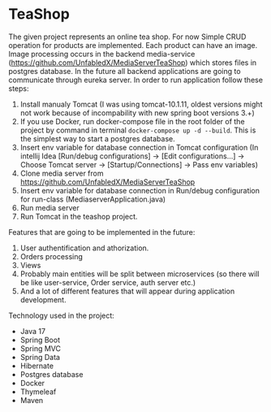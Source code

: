 # TeaShop
The given project represents an online tea shop. 
For now Simple CRUD operation for products are implemented. 
Each product can have an image. Image processing occurs in the backend media-service 
(https://github.com/UnfabledX/MediaServerTeaShop) which stores files in postgres database. 
In the future all backend applications are going to communicate through eureka server. 
In order to run application follow these steps:
1. Install manualy Tomcat (I was using tomcat-10.1.11, oldest versions might not work because of incompability with new spring boot versions 3.+)
2. If you use Docker, run docker-compose file in the root folder of the project by command in terminal `docker-compose up -d --build`. This is the simplest way to start a postgres database.
3. Insert env variable for database connection in Tomcat configuration (In intellij Idea [Run/debug configurations] -> [Edit configurations...] -> Choose Tomcat server -> [Startup/Connections] -> Pass env variables)
4. Clone media server from https://github.com/UnfabledX/MediaServerTeaShop
5. Insert env variable for database connection in Run/debug configuration for run-class (MediaserverApplication.java)
6. Run media server
7. Run Tomcat in the teashop project.

Features that are going to be implemented in the future:
1. User authentification and athorization.
2. Orders processing
3. Views
4. Probably main entities will be split between microservices (so there will be like user-service, Order service, auth server etc.)
5. And a lot of different features that will appear during application development.

Technology used in the project: 
- Java 17
- Spring Boot
- Spring MVC
- Spring Data
- Hibernate
- Postgres database
- Docker
- Thymeleaf
- Maven
